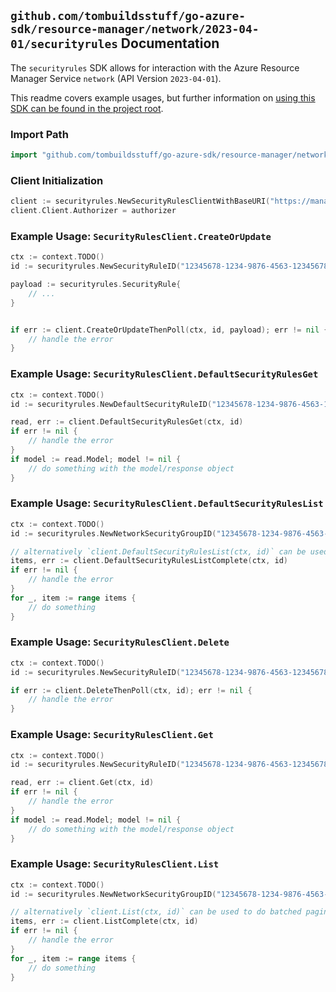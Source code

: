 
## `github.com/tombuildsstuff/go-azure-sdk/resource-manager/network/2023-04-01/securityrules` Documentation

The `securityrules` SDK allows for interaction with the Azure Resource Manager Service `network` (API Version `2023-04-01`).

This readme covers example usages, but further information on [using this SDK can be found in the project root](https://github.com/tombuildsstuff/go-azure-sdk/tree/main/docs).

### Import Path

```go
import "github.com/tombuildsstuff/go-azure-sdk/resource-manager/network/2023-04-01/securityrules"
```


### Client Initialization

```go
client := securityrules.NewSecurityRulesClientWithBaseURI("https://management.azure.com")
client.Client.Authorizer = authorizer
```


### Example Usage: `SecurityRulesClient.CreateOrUpdate`

```go
ctx := context.TODO()
id := securityrules.NewSecurityRuleID("12345678-1234-9876-4563-123456789012", "example-resource-group", "networkSecurityGroupValue", "securityRuleValue")

payload := securityrules.SecurityRule{
	// ...
}


if err := client.CreateOrUpdateThenPoll(ctx, id, payload); err != nil {
	// handle the error
}
```


### Example Usage: `SecurityRulesClient.DefaultSecurityRulesGet`

```go
ctx := context.TODO()
id := securityrules.NewDefaultSecurityRuleID("12345678-1234-9876-4563-123456789012", "example-resource-group", "networkSecurityGroupValue", "defaultSecurityRuleValue")

read, err := client.DefaultSecurityRulesGet(ctx, id)
if err != nil {
	// handle the error
}
if model := read.Model; model != nil {
	// do something with the model/response object
}
```


### Example Usage: `SecurityRulesClient.DefaultSecurityRulesList`

```go
ctx := context.TODO()
id := securityrules.NewNetworkSecurityGroupID("12345678-1234-9876-4563-123456789012", "example-resource-group", "networkSecurityGroupValue")

// alternatively `client.DefaultSecurityRulesList(ctx, id)` can be used to do batched pagination
items, err := client.DefaultSecurityRulesListComplete(ctx, id)
if err != nil {
	// handle the error
}
for _, item := range items {
	// do something
}
```


### Example Usage: `SecurityRulesClient.Delete`

```go
ctx := context.TODO()
id := securityrules.NewSecurityRuleID("12345678-1234-9876-4563-123456789012", "example-resource-group", "networkSecurityGroupValue", "securityRuleValue")

if err := client.DeleteThenPoll(ctx, id); err != nil {
	// handle the error
}
```


### Example Usage: `SecurityRulesClient.Get`

```go
ctx := context.TODO()
id := securityrules.NewSecurityRuleID("12345678-1234-9876-4563-123456789012", "example-resource-group", "networkSecurityGroupValue", "securityRuleValue")

read, err := client.Get(ctx, id)
if err != nil {
	// handle the error
}
if model := read.Model; model != nil {
	// do something with the model/response object
}
```


### Example Usage: `SecurityRulesClient.List`

```go
ctx := context.TODO()
id := securityrules.NewNetworkSecurityGroupID("12345678-1234-9876-4563-123456789012", "example-resource-group", "networkSecurityGroupValue")

// alternatively `client.List(ctx, id)` can be used to do batched pagination
items, err := client.ListComplete(ctx, id)
if err != nil {
	// handle the error
}
for _, item := range items {
	// do something
}
```
